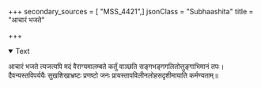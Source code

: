 +++
secondary_sources = [ "MSS_4421",]
jsonClass = "Subhaashita"
title = "आचारं भजते"

+++

<details open><summary>Text</summary>

आचारं भजते त्यजत्यपि मदं वैराग्यमालम्बते कर्तुं वाञ्छति सङ्गभङ्गगलितोत्तुङ्गाभिमानं तपः।  
दैवन्यस्तविपर्ययैः सुखशिखाभ्रष्टः प्रणष्टो जनः प्रायस्तापविलीनलोहसदृशीमायाति कर्मण्यताम्॥
</details>
